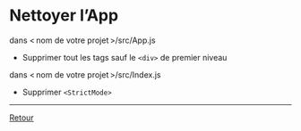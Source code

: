 # Nettoyer l’App

dans < nom de votre projet >/src/App.js

- Supprimer tout les tags sauf le `<div>` de premier niveau 

dans < nom de votre projet >/src/Index.js

- Supprimer `<StrictMode>`

---
[Retour](Cours-01.md)
